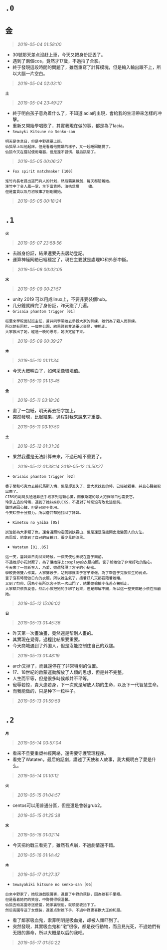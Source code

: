 **`.0`**
========
**`金`**
========
>*2019-05-04 01:58:00*
- 30號那天差点沒赶上車，今天又把身份証丟了。
- 遇到了兩個cos，竟然才17歲，不過拍了合影。
- 終于發現這段時間的問題了，雖然重寫了計算模塊，但是輪入輪出跟不上，所以大腦一片空白。
>*2019-05-04 02:03:10*

**`土`**
>*2019-05-04 23:49:27*
- 終于明白孩子意為着什么了，不知道lacia的出現，會給我的生活帶來怎樣的冲擊。
- 重新又開始學唱歌了，其實我現在做的事，都是為了lacia。
- `Sewayki Kitsune no Senko-san`
```
明天是休息日，但是中野還要上班。
仙狐早上叫他起床，但是看着他撒嬌的樣子，又一起睡回籠覺了。
仙狐今天在嘗試使用電器，但是還不習慣，最后跳閘了。
```
>*2019-05-05 00:06:37*
- `Fox spirit matchmaker [100]`
```
淮竹向長老提出道門兵人的計划，然后霸業練劍，每天都陪着她。
淮竹中了金人鳳一掌，生下富貴時，油枯忿燈    儘。
但是富貴以及月初故事才剛剛開始。
```
>*2019-05-05 00:18:24*

**`.1`**
========
**`火`**
>*2019-05-07 23:58:56*
- 去辦身份証，結果還要先去居助登記。
- 運算神絰网絡已經穩定了，現在主要就是處理IO和外部中斷。
>*2019-05-08 00:02:05*

**`水`**
>*2019-05-09 00:21:57*
- unity 2019 可以用成linux上，不要非要裝個hub。
- 几分鐘就辨完了身份証，昨天跑了几遍。
- `Grisaia phantom trigger [01]`
```
桜里來學較面試班主任，蒼井同學帶她去參觀大家的訓綀，她們為了殺人而訓綀。
所以她有困扰，一個在公園，結果碰到非法軍火交易，被抓走。
大家救出了她，經過一晚的思考，她决定留下來。
```
>*2019-05-09 00:39:27*

**`木`**
>*2019-05-10 01:11:34*
- 今天大概明白了，如何采像環境值。
>*2019-05-10 01:13:45*

**`金`**
>*2019-05-11 03:18:36*
- 畫了一包紙，明天再去把字加上。
- 突然發現，比起結果，過程對我來說來才重要。
>*2019-05-11 03:19:50*

**`土`**
>*2019-05-12 01:31:36*
- 果然我還是无法計算未來，不過已經不重要了。
>*2019-05-12 01:38:14*
>*2019-05-12 13:50:27*
- `Grisais phantom trigger [02]`
```
香子蘭和巧克力去接托馬斯入境，但是却丟失了，當大家找到的時，已經被殺害，并且心臟被取出來了。
CIRS的副局長通過非法手段拿到這顆心臟，而俄斯羅的最大犯罪頭目也需要它。
玲奈去追的時候，遇到了她妹妹BUCKS，不過對于玲奈沒有敗北這個詞。
雖然送回心臟，但是已經不能用。
今天玲奈十分努力，所以蒼井帮她找回了妹妹。
```
- `Kimetsu no yaiba [05]`
```
炭治郎為大家報了仇，還會遵照約定回到狹霧山，但是還是沒能問出鬼變回人的方法。
兩周后，他拿到了自己的日輪刀，很少見的漆黑。
```
- `Wataten [01..05]`
```
這一天，當妹妹日向回來時候，一個天使也出現在宮子面前。
不過她却小花討厭了，為了讓她穿上cosplay的衣服拍照，宮子給她做了非常好吃的點心。
今天來了一位新客人，乃愛，她還發現了宮子的小秘密。
學較要做雙六作業，大家擲骰子，站到哪就由于宮子來做，為了帮宮子克服怕生的弱点。
宮子沒有時間做日向的衣服，所以她生氣了，接着好几天都要陪着她睡。
又到了祭典，因為小花所以宮子第一次出門了，結果她偷拍小花差点被抓走。
大家都只依靠夏音，然后小依把她的手綁了起來，但是却解不開，所以這一整天都是小依在照顧她。
```
>*2019-05-12 15:06:02*

**`日`**
>*2019-05-13 01:45:36*
- 昨天第一次畫油畫，竟然還是帮別人畫的。
- 其實現在覺得，過程比結果要重要。
- 今天商城遇到了外国人，但是沒能控制住自己的双腿。
>*2019-05-13 01:48:19*
- arch又掉了，而且還停在了非常特別的位置。
- 17、18世紀的啟蒙運動解放了人類的思想，但是并不完整。
- 人生而平等，但是很多時候却并不平等。
- 寵辱若惊，貴大患若身，下一次就是解放人類的生命，以及下一代智慧生命。
- 而我能做的，只是种下一粒种子。
>*2019-05-13 01:59:59*

**`.2`**
========
**`月`**
>*2019-05-14 00:57:04*
- 看來不旦要重塑神經网絡，還需要守護管理程序。
- 看完了Wataten，最后的話劇，講述了天使和人故事，我大概明白了愛是什么。
>*2019-05-14 01:10:12*

**`火`**
>*2019-05-15 01:04:57*
- centos可以用普通分區，但是還是會裝grub2。
>*2019-05-15 01:25:38*

**`水`**
>*2019-05-16 01:02:14*
- 今天把約戰三看完了，雖然有点崩，不過劇情還不錯。
>*2019-05-16 01:14:42*

**`木`**
>*2019-05-17 01:27:37*
- `Sewayakiki kitsune no senko-san [06]`
```
白來中野家了，她玩游戲很厲害，還贏了中野的萩鉼，因為她有千里眼。
但是看着她們的笑容，中野覺得很溫馨。
仙狐去給高園寺送便當，她家裏很亂，就順便收拾下了。
然后高園寺送了女僕裝，還差点對她下手，不過中野更喜歡大正的和服。
```
- 看了鄰家吸血鬼，索菲明明是吸血鬼，却被人類吓到了。
- 突然發現，其實吸血鬼和“宅”很像，都是夜行動物，而且見光死，不過她們有无限的壽命，所以大概是以后的我吧。
>*2019-05-17 01:50:22*